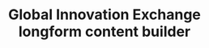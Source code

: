 ---
layout: portfolio
title: Global Innovation Exchange longform content builder
year: 2015
link: "https://www.globalinnovationexchange.org/beyond-cash"
image: dai-longform.jpg
tags: "Drupal 7"
description: 
role:  Front-End Devleoper
published: false
---
